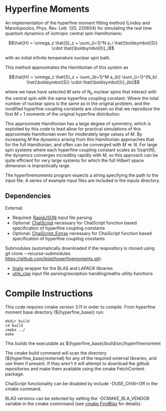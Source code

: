# Hyperfine Moments

An implementation of the hyperfine moment fitting method (Lindoy and Manolopoulos, Phys. Rev. Lett. 120, 220604) for simulating the real time quantum dynamics of isotropic central spin Hamiltonians:
```math
\hat{H} = \omega_z \hat{S}_z + \sum_{i=1}^N a_i \hat{\boldsymbol{S}} \cdot \hat{\boldsymbol{I}}_i
```

with an initial infinite temperature nuclear spin bath.

This method approximates the Hamiltonian of this system as
```math
\hat{H} = \omega_z \hat{S}_z + \sum_{b=1}^M a_{b} \sum_{i=1}^{N_b} \hat{\boldsymbol{S}} \cdot \hat{\boldsymbol{I}}_{bi}
```

where we have have selected $M$ sets of $N_b$ nuclear spins that interact with the central spin with the same hyperfine coupling constant.  Where the total number of nuclear spins is the same as in the original problem, and the modified hyperfine coupling constants are chosen so that we reproduce the first $M+1$ moments of the original hyperfine distribution.

This approximate Hamiltonian has a large degree of symmetry, which is exploited by this code to lead allow for practical simulations of this approximate Hamiltonian even for moderately large values of $M$.  By increasing $M$ the dynamics arising from this Hamiltonian approaches that for the full Hamiltonian, and often can be converged with $M \ll N$.  For large spin systems where each hyperfine coupling constant scales as $1/sqrt(N)$, the dynamics converges incredibly rapidly with $M$, so this approach can be quite efficient for very large systems for which the full Hilbert space dimension is impractically large.

The hyperfinemoments program expects a string specifying the path to the input file.  A series of example input files are included in the inputs directory.

## Dependencies
External:
- Required: [RapidJSON](https://rapidjson.org/) input file parsing
- Optional: [ChaiScript](https://chaiscript.com/) necessary for ChaiScript function based specification of hyperfine coupling constants
- Optional: [ChaiScript_Extras](https://github.com/ChaiScript/ChaiScript_Extras) necessary for ChaiScript function based specification of hyperfine coupling constants


Submodules (automatically downloaded if the respository is cloned using git clone --recurse-submodules https://github.com/lpjpl/hyperfinemoments.git):
- [linalg](https://github.com/lpjpl/linalg) wrapper for the BLAS and LAPACK libraries
- [utils_cpp](https://github.com/lpjpl/utils_cpp) input file parsing/exception handling/maths utility functions

# Compile Instructions
This code requires cmake version 3.11 in order to compile. From hyperfine moment base directory (${hyperfine_base}) run:
```console
mkdir build
cd build
cmake ../
make
```

This builds the executable as ${hyperfine_base}/build/src/hyperfinemoment

The cmake build command will scan the directory (${hyperfine_base}/external) for any of the required external libraries, and use them if present.  If they aren't it will attempt to download the github repositories and make them available using the cmake FetchContent package.

ChaiScript functionality can be disabled by include  -DUSE_CHAI=Off in the cmake command.

BLAS versions can be selected by setting the -DCMAKE_BLA_VENDOR variable in the cmake commmand (see [cmake FindBlas](https://cmake.org/cmake/help/latest/module/FindBLAS.html) for details).

   
    

